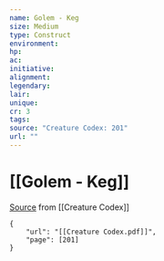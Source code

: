 ```yaml
---
name: Golem - Keg
size: Medium
type: Construct
environment: 
hp: 
ac: 
initiative: 
alignment: 
legendary: 
lair: 
unique: 
cr: 3
tags: 
source: "Creature Codex: 201"
url: ""
---
```

# [[Golem - Keg]]

[Source](zotero://open-pdf/library/items/NTNKJRHG?page=201) from [[Creature Codex]]

```pdf
{
	"url": "[[Creature Codex.pdf]]",
	"page": [201]
}
```

